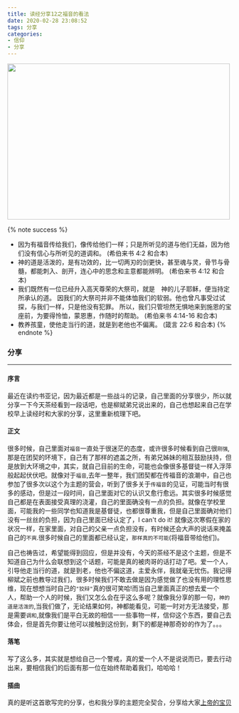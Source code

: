 ```yaml
---
title: 读经分享12之福音的看法
date: 2020-02-28 23:08:52
tags: 分享
categories:
- 信仰
- 分享
---
```

<img src="https://hexo-1257711631.cos.ap-nanjing.myqcloud.com/20200225230127.png" width=500 height=350>

{% note success %}
* 因为有福音传给我们，像传给他们一样；只是所听见的道与他们无益，因为他们没有信心与所听见的道调和。
                                                (希伯来书 4:2 和合本)
* 神的道是活泼的，是有功效的，比一切两刃的剑更快，甚至魂与灵，骨节与骨髓，都能刺入、剖开，连心中的思念和主意都能辨明。
                                                (希伯来书 4:12 和合本)
* 我们既然有一位已经升入高天尊荣的大祭司，就是　神的儿子耶稣，便当持定所承认的道。
因我们的大祭司并非不能体恤我们的软弱。他也曾凡事受过试探，与我们一样，只是他没有犯罪。
所以，我们只管坦然无惧地来到施恩的宝座前，为要得怜恤，蒙恩惠，作随时的帮助。
                                                (希伯来书 4:14-16 和合本)
* 教养孩童，使他走当行的道，就是到老他也不偏离。
                                                (箴言 22:6 和合本)
{% endnote %}

### 分享
***

#### 序言

最近在读约书亚记，因为最近都是一些战斗的记录，自己里面的分享很少，所以就分享一下今天茶经看到一段话吧，也是柳斌弟兄说出来的，自己也想起来自己在学校早上读经时和大家的分享，这里重新梳理下吧。

#### 正文

很多时候，自己里面对`福音`一直处于很迷茫的态度，或许很多时候看到自己很`刚强`,那是在团契的环境下，自己有了那样的遮盖之所，有弟兄姊妹的相互鼓励扶持，但是放到大环境之中，其实，就自己目前的生命，可能也会像很多基督徒一样入浮萍般起起伏伏吧。就像对于`福音`,去年一整年，我们团契都在传福音的浪潮中，自己也参加了很多次以这个为主题的营会，听到了很多关于`传福音`的见证，可能当时有很多的感动，但是过一段时间，自己里面对它的认识又愈行愈远。其实很多时候感觉自己都是在表面接受真理的浇灌，自己的里面确没有一点的负担。就像在学校里面，可能我的一些同学也知道我是基督徒，也都很尊重我，但是自己里面确对他们没有一丝丝的负担，因为自己里面已经认定了，I can't do it! 就像这次寒假在家的状况一样，在家里面，对自己的父亲一点负担没有，有时候还会大声的说话来掩盖自己的`不爽`.很多时候自己的里面都已经认定，`那样真的不可能`(将福音带给他们)。

自己也祷告过，希望能得到回应，但是并没有，今天的茶经不是这个主题，但是不知道自己为什么会联想到这个话题，可能是真的被肉哥的话打动了吧。爱一个人，引导他走当行的道，就是到老，他也不偏这道，主爱永伴，我就毫无忧伤。我记得柳斌之前也教导过我们，很多时候我们不敢去做是因为感觉做了也没有用的理性思维，现在想想当时自己的`"狡辩"`真的很可笑哈!而当自己里面真正的想去爱一个人，帮助一个人的时候，我们又怎么会在乎这么多呢？就像我分享的那一句，`神的道是活泼的`,当我们做了，无论结果如何，神都能看见，可能一时对方无法接受，那是需要`调和`,就像我们是平白无故的相信一一些事物一样，信仰这个东西，要自己去体会，但是首先你要让他可以接触到这份到，剩下的都是神那奇妙的作为了。。。

#### 落笔

写了这么多，其实就是想给自己一个警戒，真的爱一个人不是说说而已，要去行动出来，要相信我们的后面有那一位在始终帮助着我们，哈哈哈！

#### 插曲

真的是听这首歌写完的分享，也和我分享的主题完全契合，分享给大家[上帝的宝贝](https://www.xiami.com/song/bqv09ji5494f)



